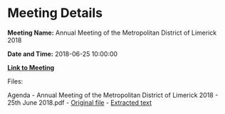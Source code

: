 # Meeting Details

**Meeting Name:** Annual Meeting of the Metropolitan District of Limerick 2018

**Date and Time:** 2018-06-25 10:00:00

**[Link to Meeting](https://www.limerick.ie/council/whats-on/annual-meeting-metropolitan-district-limerick-2018)**

Files: 

Agenda - Annual Meeting of the Metropolitan District of Limerick 2018 - 25th June 2018.pdf - [Original file](https://www.limerick.ie/sites/default/files/media/documents/2018-06/Agenda%20Annual%20Meeting%2025th%20June%202018.pdf) - [Extracted text](./Agenda%20-%C2%A0Annual%20Meeting%20of%20the%20Metropolitan%20District%20of%20Limerick%202018%20-%2025th%20June%202018.md)

